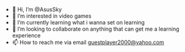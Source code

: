 - 👋 Hi, I’m @AsusSky
- 👀 I’m interested in video games
- 🌱 I’m currently learning what i wanna set on learning
- 💞️ I’m looking to collaborate on anything that can get me a learning experience
- 📫 How to reach me via email guestplayer2000@yahoo.com

<!---
AsusSky/AsusSky is a ✨ special ✨ repository because its `README.md` (this file) appears on your GitHub profile.
You can click the Preview link to take a look at your changes.
--->
